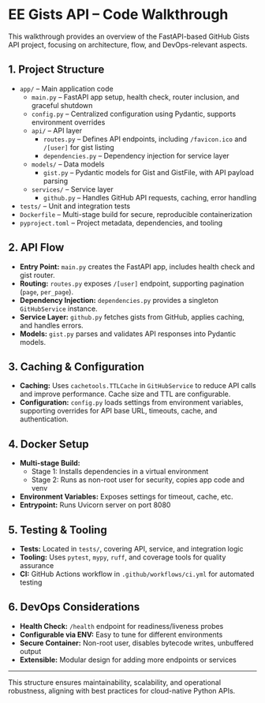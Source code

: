 # EE Gists API – Code Walkthrough

This walkthrough provides an overview of the FastAPI-based GitHub Gists API project, focusing on architecture, flow, and DevOps-relevant aspects.

## 1. Project Structure
- `app/` – Main application code
  - `main.py` – FastAPI app setup, health check, router inclusion, and graceful shutdown
  - `config.py` – Centralized configuration using Pydantic, supports environment overrides
  - `api/` – API layer
    - `routes.py` – Defines API endpoints, including `/favicon.ico` and `/[user]` for gist listing
    - `dependencies.py` – Dependency injection for service layer
  - `models/` – Data models
    - `gist.py` – Pydantic models for Gist and GistFile, with API payload parsing
  - `services/` – Service layer
    - `github.py` – Handles GitHub API requests, caching, error handling
- `tests/` – Unit and integration tests
- `Dockerfile` – Multi-stage build for secure, reproducible containerization
- `pyproject.toml` – Project metadata, dependencies, and tooling

## 2. API Flow
- **Entry Point:** `main.py` creates the FastAPI app, includes health check and gist router.
- **Routing:** `routes.py` exposes `/[user]` endpoint, supporting pagination (`page`, `per_page`).
- **Dependency Injection:** `dependencies.py` provides a singleton `GitHubService` instance.
- **Service Layer:** `github.py` fetches gists from GitHub, applies caching, and handles errors.
- **Models:** `gist.py` parses and validates API responses into Pydantic models.

## 3. Caching & Configuration
- **Caching:** Uses `cachetools.TTLCache` in `GitHubService` to reduce API calls and improve performance. Cache size and TTL are configurable.
- **Configuration:** `config.py` loads settings from environment variables, supporting overrides for API base URL, timeouts, cache, and authentication.

## 4. Docker Setup
- **Multi-stage Build:**
  - Stage 1: Installs dependencies in a virtual environment
  - Stage 2: Runs as non-root user for security, copies app code and venv
- **Environment Variables:** Exposes settings for timeout, cache, etc.
- **Entrypoint:** Runs Uvicorn server on port 8080

## 5. Testing & Tooling
- **Tests:** Located in `tests/`, covering API, service, and integration logic
- **Tooling:** Uses `pytest`, `mypy`, `ruff`, and coverage tools for quality assurance
- **CI:** GitHub Actions workflow in `.github/workflows/ci.yml` for automated testing

## 6. DevOps Considerations
- **Health Check:** `/health` endpoint for readiness/liveness probes
- **Configurable via ENV:** Easy to tune for different environments
- **Secure Container:** Non-root user, disables bytecode writes, unbuffered output
- **Extensible:** Modular design for adding more endpoints or services

---
This structure ensures maintainability, scalability, and operational robustness, aligning with best practices for cloud-native Python APIs.

